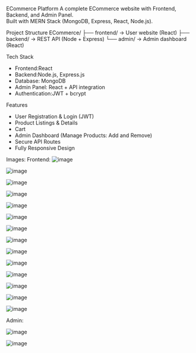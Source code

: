 ECommerce Platform
A complete ECommerce website with Frontend, Backend, and Admin Panel.  
Built with MERN Stack (MongoDB, Express, React, Node.js).

Project Structure
ECommerce/
├── frontend/ → User website (React)
├── backend/ → REST API (Node + Express)
└── admin/ → Admin dashboard (React)

Tech Stack
- Frontend:React
- Backend:Node.js, Express.js
- Database: MongoDB
- Admin Panel: React + API integration
- Authentication:JWT + bcrypt

Features
- User Registration & Login (JWT)
- Product Listings & Details
- Cart 
- Admin Dashboard (Manage Products: Add and Remove)
- Secure API Routes
- Fully Responsive Design

Images:
Frontend: 
![image](https://github.com/user-attachments/assets/59febff2-b1fe-4fee-8f1f-2b81ac9b7a17)

![image](https://github.com/user-attachments/assets/e16aebc9-6621-4cb6-93ff-ead6b493dfce)

![image](https://github.com/user-attachments/assets/5f1f0a25-e5d4-4190-84b2-52bd0257ced7)

![image](https://github.com/user-attachments/assets/bbb3ec5b-d266-487a-912f-e3342914e13d)

![image](https://github.com/user-attachments/assets/23eb33df-c53c-4b0d-ba50-470829e60d7c)

![image](https://github.com/user-attachments/assets/47e0af46-2f4b-4523-aed1-95774adff89c)

![image](https://github.com/user-attachments/assets/b9f206fe-e711-4be4-b93d-7539d4a2f232)

![image](https://github.com/user-attachments/assets/70e754f5-48d3-4d31-bed7-9248615dd25d)

![image](https://github.com/user-attachments/assets/6688dda9-53b5-44be-9a64-db06c5ac72ed)

![image](https://github.com/user-attachments/assets/48af2a51-4aa4-4995-8d10-e933d82dcde1)

![image](https://github.com/user-attachments/assets/cbbd8b7c-1d12-419d-bc96-441b10d32259)

![image](https://github.com/user-attachments/assets/25c86b36-1ac2-4578-ac58-cec82bb8c11a)

![image](https://github.com/user-attachments/assets/a7b3bae9-70ac-4514-a0c3-7b7b67f4ed89)

![image](https://github.com/user-attachments/assets/be53badb-3fb5-4986-86fc-cac34f36a3e6)

Admin:

![image](https://github.com/user-attachments/assets/557ed525-17b4-49c0-81db-bb2756b7a4cf)

![image](https://github.com/user-attachments/assets/a998e1d1-daaa-425c-8896-ef4d554eff5c)

